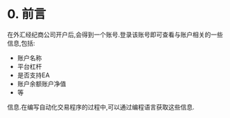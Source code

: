 # 0. 前言

在外汇经纪商公司开户后,会得到一个账号.登录该账号即可查看与账户相关的一些信息,包括:

- 账户名称
- 平台杠杆
- 是否支持EA
- 账户余额账户净值
- 等

信息.在编写自动化交易程序的过程中,可以通过编程语言获取这些信息.
